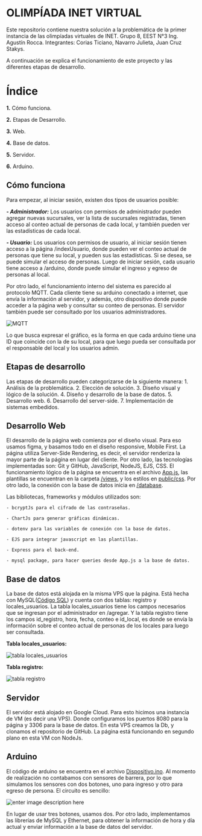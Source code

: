 # OLIMPÍADA INET VIRTUAL

Este repositorio contiene nuestra solución a la problemática de la primer instancia de las olimpíadas virtuales de INET. 
Grupo 8, EEST N°3 Ing. Agustín Rocca.
Integrantes: Corias Ticiano, Navarro Julieta, Juan Cruz Stakys.

A continuación se explica el funcionamiento de este proyecto y las diferentes etapas de desarrollo.


# Índice
 **1.** Cómo funciona. 
 
 **2.** Etapas de Desarrollo.
 
 **3.** Web.
 
 **4.** Base de datos.
 
 **5.** Servidor.
 
  **6.** Arduino.


## Cómo funciona

Para empezar, al iniciar sesión, existen dos tipos de usuarios posible:

***-  Administrador:*** Los usuarios con permisos de administrador pueden agregar nuevas sucursales, ver la lista de sucursales registradas, tienen acceso al conteo actual de personas de cada local, y también pueden ver las estadísticas de cada local. 
	
***-  Usuario:*** Los usuarios con permisos de usuario, al iniciar sesión tienen acceso a la página /indexUsuario, donde pueden ver el conteo actual de personas que tiene su local, y pueden sus las estadísticas. Si se desea, se puede simular el acceso de personas. Luego de iniciar sesión, cada usuario tiene acceso a /arduino, donde puede simular el ingreso y egreso de personas al local. 


Por otro lado, el funcionamiento interno del sistema es parecido al protocolo MQTT. Cada cliente tiene su arduino conectado a internet, que envía la información al servidor, y  además, otro dispositivo donde puede acceder a la página web y consultar su conteo de personas. El servidor también puede ser consultado por los usuarios administradores.

![MQTT](https://i.ibb.co/6sVMGQR/Captura-de-pantalla-de-2021-08-23-16-31-21.png)

Lo que busca expresar el gráfico, es la forma en que cada arduino tiene una ID que coincide con la de su local, para que luego pueda ser consultada por el responsable del local y los usuarios admin. 

## Etapas de desarrollo

Las etapas de desarrollo pueden categorizarse de la siguiente manera:
	1. Análisis de la problemática.
	2. Elección de solución.
	3. Diseño visual y lógico de la solución.
	4. Diseño y desarrollo de la base de datos.
	5. Desarrollo web.
	6. Desarrollo del server-side.
	7. Implementación de sistemas embedidos.

## Desarrollo Web

El desarrollo de la página web comienza por el diseño visual. Para eso usamos figma, y basamos todo en el diseño responsive, Mobile First. 
La página utiliza Server-Side Rendering, es decir, el servidor renderiza la mayor parte de la página en lugar del cliente. 
Por otro lado, las tecnologías implementadas son: Git y GitHub, JavaScript, NodeJS, EJS, CSS.
El funcionamiento lógico de la página se encuentra en el archivo [App.js](https://github.com/tgcorias/INET1-Web/blob/main/app.js), las plantillas se encuentran en la carpeta [/views](https://github.com/tgcorias/INET1-Web/tree/main/views), y los estilos en [public/css](https://github.com/tgcorias/INET1-Web/tree/main/public/css). Por otro lado, la conexión con la base de datos inicia en [/database](https://github.com/tgcorias/INET1-Web/tree/main/database).

Las bibliotecas, frameworks y módulos utilizados son:

	- bcryptJs para el cifrado de las contraseñas.
	
	- ChartJs para generar gráficas dinámicas.
	
	- dotenv para las variables de conexión con la base de datos.
	
	- EJS para integrar javascript en las plantillas.
	
	- Express para el back-end.
	
	- mysql package, para hacer queries desde App.js a la base de datos. 
	
## Base de datos

La base de datos está alojada en la misma VPS que la página. 
Está hecha con MySQL([Código SQL](https://github.com/tgcorias/INET1-Web/blob/main/C%C3%B3digo%20SQL%20y%20Arduino/DATABASE.sql)) y cuenta con dos tablas: registro y locales_usuarios. 
La tabla locales_usuarios tiene los campos necesarios que se ingresan por el administrador en /agregar.
Y la tabla registro tiene los campos id_registro, hora, fecha, conteo e id_local, es donde se envía la información sobre el conteo actual de personas de los locales para luego ser consultada.

**Tabla locales_usuarios:**

![tabla locales_usuarios](https://i.ibb.co/zZJhjbz/Captura-de-pantalla-de-2021-08-23-16-12-10.png)


**Tabla registro:**

![tabla registro](https://i.ibb.co/xqL8wjq/Captura-de-pantalla-de-2021-08-23-16-18-17.png)


## Servidor

El servidor está alojado en Google Cloud. Para esto hicimos una instancia de VM (es decir una VPS). Donde configuramos los puertos 8080 para la página y 3306 para la base de datos. En esta VPS creamos la Db, y clonamos el repositorio de GitHub. La página está funcionando en segundo plano en esta VM con NodeJs.


## Arduino

El código de arduino se encuentra en el archivo [Dispositivo.ino](https://github.com/tgcorias/INET1-Web/blob/main/C%C3%B3digo%20SQL%20y%20Arduino/Dispositivo.ino). Al momento de realización no contabamos con sensores de barrera, por lo que simulamos los sensores con dos botones, uno para ingreso y otro para egreso de persona. El circuito es sencillo:

![enter image description here](https://arduinogetstarted.com/images/tutorial/arduino-multiple-button-wiring-diagram.jpg)

En lugar de usar tres botones, usamos dos. Por otro lado, implementamos las librerías de MySQL y Ethernet, para obtener la información de hora y día actual y enviar información a la base de datos del servidor.
